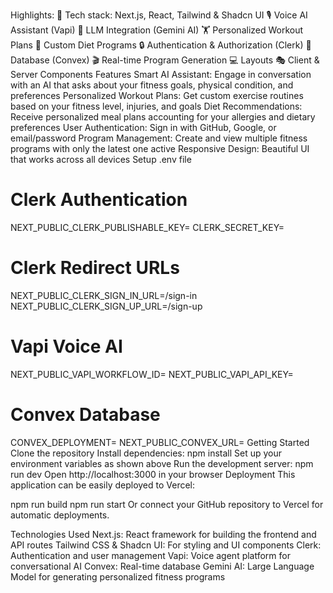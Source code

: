 Highlights:
🚀 Tech stack: Next.js, React, Tailwind & Shadcn UI
🎙️ Voice AI Assistant (Vapi)
🧠 LLM Integration (Gemini AI)
🏋️ Personalized Workout Plans
🥗 Custom Diet Programs
🔒 Authentication & Authorization (Clerk)
💾 Database (Convex)
🎬 Real-time Program Generation
💻 Layouts
🎭 Client & Server Components
Features
Smart AI Assistant: Engage in conversation with an AI that asks about your fitness goals, physical condition, and preferences
Personalized Workout Plans: Get custom exercise routines based on your fitness level, injuries, and goals
Diet Recommendations: Receive personalized meal plans accounting for your allergies and dietary preferences
User Authentication: Sign in with GitHub, Google, or email/password
Program Management: Create and view multiple fitness programs with only the latest one active
Responsive Design: Beautiful UI that works across all devices
Setup .env file
# Clerk Authentication
NEXT_PUBLIC_CLERK_PUBLISHABLE_KEY=
CLERK_SECRET_KEY=

# Clerk Redirect URLs
NEXT_PUBLIC_CLERK_SIGN_IN_URL=/sign-in
NEXT_PUBLIC_CLERK_SIGN_UP_URL=/sign-up

# Vapi Voice AI
NEXT_PUBLIC_VAPI_WORKFLOW_ID=
NEXT_PUBLIC_VAPI_API_KEY=

# Convex Database
CONVEX_DEPLOYMENT=
NEXT_PUBLIC_CONVEX_URL=
Getting Started
Clone the repository
Install dependencies:
npm install
Set up your environment variables as shown above
Run the development server:
npm run dev
Open http://localhost:3000 in your browser
Deployment
This application can be easily deployed to Vercel:

npm run build
npm run start
Or connect your GitHub repository to Vercel for automatic deployments.

Technologies Used
Next.js: React framework for building the frontend and API routes
Tailwind CSS & Shadcn UI: For styling and UI components
Clerk: Authentication and user management
Vapi: Voice agent platform for conversational AI
Convex: Real-time database
Gemini AI: Large Language Model for generating personalized fitness programs
